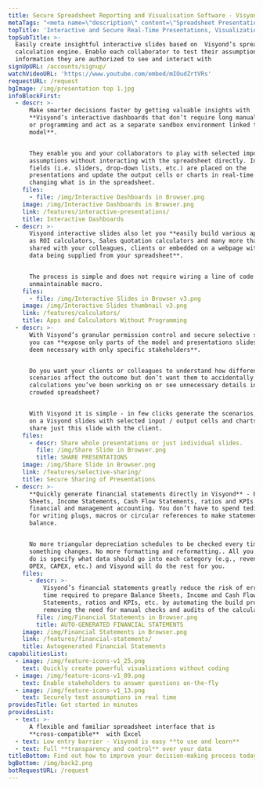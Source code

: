 ```yaml
---
title: Secure Spreadsheet Reporting and Visualisation Software - Visyond
metaTags: "<meta name=\"description\" content=\"Spreadsheet Presentation, Reporting and Visualization software. Create interactive & visual spreadsheet reports in minutes and securely share them using Visyond’s slide dashboard without any programming or add-ins.\">\r\n\r\n<meta name=\"keywords\" content=\"Spreadsheet reporting\">"
topTitle: 'Interactive and Secure Real-Time Presentations, Visualizations and Reporting'
topSubTitle: >-
  Easily create insightful interactive slides based on  Visyond’s spreadsheet
  calculation engine. Enable each collaborator to test their assumptions only on
  information they are authorized to see and interact with
signUpURL: /accounts/signup/
watchVideoURL: 'https://www.youtube.com/embed/mIOudZrtVRs'
requestURL: /request
bgImage: /img/presentation top 1.jpg
infoBlockFirst:
  - descr: >-
      Make smarter decisions faster by getting valuable insights with
      **Visyond’s interactive dashboards that don’t require long manual setups
      or programming and act as a separate sandbox environment linked to your
      model**. 


      They enable you and your collaborators to play with selected important
      assumptions without interacting with the spreadsheet directly. Input
      fields (i.e. sliders, drop-down lists, etc.) are placed on the
      presentations and update the output cells or charts in real-time without
      changing what is in the spreadsheet.
    files:
      - file: /img/Interactive Dashboards in Browser.png
    image: /img/Interactive Dashboards in Browser.png
    link: /features/interactive-presentations/
    title: Interactive Dashboards
  - descr: >-
      Visyond interactive slides also let you **easily build various apps, such
      as ROI calculators, Sales quotation calculators and many more that can be
      shared with your colleagues, clients or embedded on a webpage with the
      data being supplied from your spreadsheet**.


      The process is simple and does not require wiring a line of code or
      unmaintainable macro.
    files:
      - file: /img/Interactive Slides in Browser v3.png
    image: /img/Interactive Slides thumbnail v3.png
    link: /features/calculators/
    title: Apps and Calculators Without Programming
  - descr: >-
      With Visyond’s granular permission control and secure selective sharing
      you can **expose only parts of the model and presentations slides that you
      deem necessary with only specific stakeholders**. 


      Do you want your clients or colleagues to understand how different
      scenarios affect the outcome but don’t want them to accidentally break the
      calculations you’ve been working on or see unnecessary details in a
      crowded spreadsheet?


      With Visyond it is simple - in few clicks generate the scenarios, put them
      on a Visyond slides with selected input / output cells and charts, and
      share just this slide with the client.
    files:
      - descr: Share whole presentations or just individual slides.
        file: /img/Share Slide in Browser.png
        title: SHARE PRESENTATIONS
    image: /img/Share Slide in Browser.png
    link: /features/selective-sharing/
    title: Secure Sharing of Presentations
  - descr: >-
      **Quickly generate financial statements directly in Visyond** - Balance
      Sheets, Income Statements, Cash Flow Statements, ratios and KPIs for
      financial and management accounting. You don’t have to spend tedious time
      for writing plugs, macros or circular references to make statements
      balance. 


      No more triangular depreciation schedules to be checked every time
      something changes. No more formatting and reformatting.. All you need to
      do is specify what data should go into each category (e.g., revenues,
      OPEX, CAPEX, etc.) and Visyond will do the rest for you.
    files:
      - descr: >-
          Visyond’s financial statements greatly reduce the risk of errors and
          time required to prepare Balance Sheets, Income and Cash Flow
          Statements, ratios and KPIs, etc. by automating the build process and
          removing the need for manual checks and audits of the calculations.
        file: /img/Financial Statements in Browser.png
        title: AUTO-GENERATED FINANCIAL STATEMENTS
    image: /img/Financial Statements in Browser.png
    link: /features/financial-statements/
    title: Autogenerated Financial Statements
capabilitiesList:
  - image: /img/feature-icons-v1_25.png
    text: Quickly create powerful visualizations without coding
  - image: /img/feature-icons-v1_09.png
    text: Enable stakeholders to answer questions on-the-fly
  - image: /img/feature-icons-v1_13.png
    text: Securely test assumptions in real time
providesTitle: Get started in minutes
providesList:
  - text: >-
      A flexible and familiar spreadsheet interface that is
      **cross-compatible**  with Excel
  - text: Low entry barrier - Visyond is easy **to use and learn**
  - text: Full **transparency and control** over your data
titleBottom: Find out how to improve your decision-making process today
bgBottom: /img/back2.png
botRequestURL: /request
---
```


